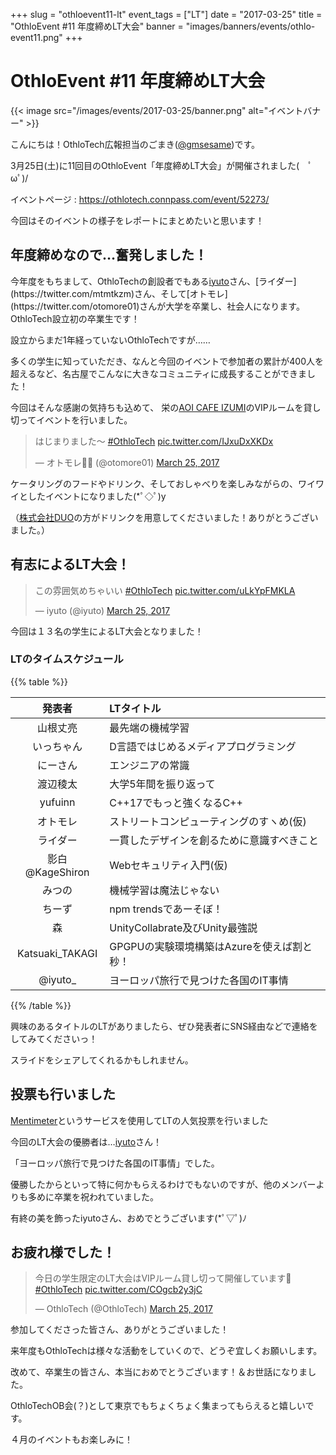 +++
slug = "othloevent11-lt"
event_tags = ["LT"]
date = "2017-03-25"
title = "OthloEvent #11 年度締めLT大会"
banner = "images/banners/events/othlo-event11.png"
+++

# OthloEvent #11 年度締めLT大会
{{< image src="/images/events/2017-03-25/banner.png" alt="イベントバナー" >}}

こんにちは！OthloTech広報担当のごまき([@gmsesame](https://twitter.com/gmsesame))です。

3月25日(土)に11回目のOthloEvent「年度締めLT大会」が開催されました(　ﾟωﾟ)/

イベントページ : https://othlotech.connpass.com/event/52273/


今回はそのイベントの様子をレポートにまとめたいと思います！

## 年度締めなので…奮発しました！
今年度をもちまして、OthloTechの創設者でもある[iyuto](https://twitter.com/iyuto_)さん、[ライダー](https://twitter.com/mtmtkzm)さん、そして[オトモレ](https://twitter.com/otomore01)さんが大学を卒業し、社会人になります。OthloTech設立初の卒業生です！

設立からまだ1年経っていないOthloTechですが……


多くの学生に知っていただき、なんと今回のイベントで参加者の累計が400人を超えるなど、名古屋でこんなに大きなコミュニティに成長することができました！


今回はそんな感謝の気持ちも込めて、
栄の[AOI CAFE IZUMI](http://aoicafe-izumi.com/)のVIPルームを貸し切ってイベントを行いました。

<blockquote class="twitter-tweet" data-lang="en"><p lang="ja" dir="ltr">はじまりました〜 <a href="https://twitter.com/hashtag/OthloTech?src=hash">#OthloTech</a> <a href="https://t.co/IJxuDxXKDx">pic.twitter.com/IJxuDxXKDx</a></p>&mdash; オトモレ👨‍🎓 (@otomore01) <a href="https://twitter.com/otomore01/status/845568175424991232">March 25, 2017</a></blockquote>
<script async src="//platform.twitter.com/widgets.js" charset="utf-8"></script>

ケータリングのフードやドリンク、そしておしゃべりを楽しみながらの、ワイワイとしたイベントになりました(*ﾟ◇ﾟ)y

（[株式会社DUO](https://duo7.co.jp/)の方がドリンクを用意してくださいました！ありがとうございました。）


## 有志によるLT大会！

<blockquote class="twitter-tweet" data-lang="en"><p lang="ja" dir="ltr">この雰囲気めちゃいい <a href="https://twitter.com/hashtag/OthloTech?src=hash">#OthloTech</a> <a href="https://t.co/uLkYpFMKLA">pic.twitter.com/uLkYpFMKLA</a></p>&mdash; iyuto (@iyuto) <a href="https://twitter.com/iyuto_/status/845569106388561920">March 25, 2017</a></blockquote>
<script async src="//platform.twitter.com/widgets.js" charset="utf-8"></script>

今回は１３名の学生によるLT大会となりました！

### LTのタイムスケジュール

{{% table %}}

|発表者|LTタイトル|
|:-----:|:-----|
|山根丈亮|最先端の機械学習|
|いっちゃん|D言語ではじめるメディアプログラミング|
|にーさん|エンジニアの常識|
|渡辺稜太|大学5年間を振り返って|
|yufuinn|C++17でもっと強くなるC++|
|オトモレ	|ストリートコンピューティングのすヽめ(仮)|
|ライダー	|一貫したデザインを創るために意識すべきこと|
|影白@KageShiron|Webセキュリティ入門(仮)|
|みつの|機械学習は魔法じゃない|
|ちーず|npm trendsであーそぼ！|
|森|UnityCollabrate及びUnity最強説|
|Katsuaki_TAKAGI|GPGPUの実験環境構築はAzureを使えば割と秒！|
|@iyuto_|ヨーロッパ旅行で見つけた各国のIT事情|

{{% /table %}}

興味のあるタイトルのLTがありましたら、ぜひ発表者にSNS経由などで連絡をしてみてくださいっ！

スライドをシェアしてくれるかもしれません。



## 投票も行いました
[Mentimeter](https://www.menti.com/)というサービスを使用してLTの人気投票を行いました

今回のLT大会の優勝者は…[iyuto](https://twitter.com/iyuto_)さん！

「ヨーロッパ旅行で見つけた各国のIT事情」でした。


優勝したからといって特に何かもらえるわけでもないのですが、他のメンバーよりも多めに卒業を祝われていました。

有終の美を飾ったiyutoさん、おめでとうございます(*ﾟ▽ﾟ)ﾉ



## お疲れ様でした！

<blockquote class="twitter-tweet" data-lang="en"><p lang="ja" dir="ltr">今日の学生限定のLT大会はVIPルーム貸し切って開催しています🍷<a href="https://twitter.com/hashtag/OthloTech?src=hash">#OthloTech</a> <a href="https://t.co/COgcb2y3jC">pic.twitter.com/COgcb2y3jC</a></p>&mdash; OthloTech (@OthloTech) <a href="https://twitter.com/OthloTech/status/845570986871173120">March 25, 2017</a></blockquote>
<script async src="//platform.twitter.com/widgets.js" charset="utf-8"></script>

参加してくださった皆さん、ありがとうございました！

来年度もOthloTechは様々な活動をしていくので、どうぞ宜しくお願いします。



改めて、卒業生の皆さん、本当におめでとうございます！＆お世話になりました。

OthloTechOB会(？)として東京でもちょくちょく集まってもらえると嬉しいです。



４月のイベントもお楽しみに！
